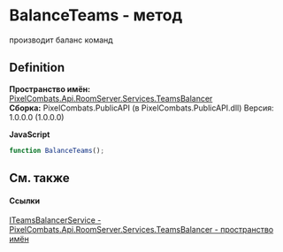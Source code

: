 # BalanceTeams - метод


производит баланс команд



## Definition
**Пространство имён:** <a href="29225826-e846-6ef7-47e2-38181c092c4d">PixelCombats.Api.RoomServer.Services.TeamsBalancer</a>  
**Сборка:** PixelCombats.PublicAPI (в PixelCombats.PublicAPI.dll) Версия: 1.0.0.0 (1.0.0.0)

**JavaScript**
``` JavaScript
function BalanceTeams();
```



## См. также


#### Ссылки
<a href="a8474e98-9d12-f674-104f-94d126e19ea5">ITeamsBalancerService - </a>  
<a href="29225826-e846-6ef7-47e2-38181c092c4d">PixelCombats.Api.RoomServer.Services.TeamsBalancer - пространство имён</a>  
